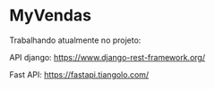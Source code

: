 # MyVendas

Trabalhando atualmente no projeto:

API django:
https://www.django-rest-framework.org/

Fast API:
https://fastapi.tiangolo.com/



